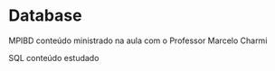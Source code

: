 # Database

MPIBD
conteúdo ministrado na aula com o Professor Marcelo Charmi 

SQL
conteúdo estudado
